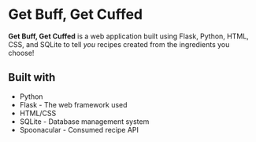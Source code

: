 # Get Buff, Get Cuffed
**Get Buff, Get Cuffed** is a web application built using Flask, Python, HTML, CSS, and SQLite to tell *you* recipes created from the ingredients you choose!

## Built with
* Python 
* Flask - The web framework used
* HTML/CSS
* SQLite - Database management system
* Spoonacular - Consumed recipe API
 
